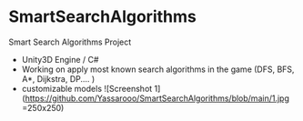 # SmartSearchAlgorithms
Smart Search Algorithms Project

- Unity3D Engine / C#
- Working on apply most known search algorithms in
the game (DFS, BFS, A*, Dijkstra, DP.... )
- customizable models
![Screenshot 1](https://github.com/Yassarooo/SmartSearchAlgorithms/blob/main/1.jpg =250x250)
